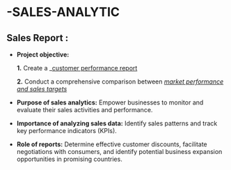 # -SALES-ANALYTIC

## Sales Report :


- **Project objective:** 

    **1.** Create a _[customer performance report](https://github.com/Ayush0801saxena/-SALES-ANALYTIC/blob/main/Customer%20Performance%20Report.pdf)

    **2.** Conduct a comprehensive comparison between _[market performance and sales targets](https://github.com/KirandeepMarala/Excel-Sales_Analysis/blob/main/Customer%20Performance%20Report.pdf)_

- **Purpose of sales analytics:** Empower businesses to monitor and evaluate their sales activities and performance.

- **Importance of analyzing sales data:** Identify sales patterns and track key performance indicators (KPIs).

- **Role of reports:** Determine effective customer discounts, facilitate negotiations with consumers, and identify potential business expansion opportunities in promising countries.
